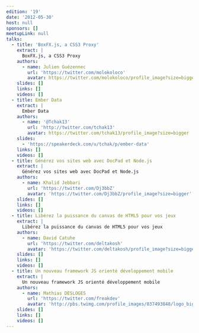 ```yaml
---
edition: '19'
date: '2012-05-30'
host: null
sponsors: []
meetupLink: null
talks:
  - title: 'BoxFX.js, a CSS3 Proxy'
    extract: |
      BoxFX.js, a CSS3 Proxy
    authors:
      - name: Julien Guézennec
        url: 'https://twitter.com/molokoloco'
        avatar: https://twitter.com/molokoloco/profile_image?size=bigger
    slides: []
    links: []
    videos: []
  - title: Ember Data
    extract: |
      Ember Data
    authors:
      - name: '@Tchak13'
        url: 'http://twitter.com/tchak13'
        avatar: https://twitter.com/tchak13/profile_image?size=bigger
    slides:
      - 'https://speakerdeck.com/u/tchak/p/ember-data'
    links: []
    videos: []
  - title: Générez vos sites web avec DocPad et Node.js
    extract: |
      Générez vos sites web avec DocPad et Node.js
    authors:
      - name: Khalid Jebbari
        url: 'https://twitter.com/Dj3bbZ'
        avatar: 'https://twitter.com/Dj3bbZ/profile_image?size=bigger'
    slides: []
    links: []
    videos: []
  - title: Libérez la puissance du canvas de HTML5 pour vos jeux
    extract: |
      Libérez la puissance du canvas de HTML5 pour vos jeux
    authors:
      - name: David Catuhe
        url: 'https://twitter.com/deltakosh'
        avatar: 'https://twitter.com/deltakosh/profile_image?size=bigger'
    slides: []
    links: []
    videos: []
  - title: Un nouveau framework JS orienté développement mobile
    extract: |
      Un nouveau framework JS orienté développement mobile
    authors:
      - name: Mathias DESLOGES
        url: 'https://twitter.com/freakdev'
        avatar: 'http://pbs.twimg.com/profile_images/837493848/logo_bigger.jpg'
    slides: []
    links: []
    videos: []
---
```

